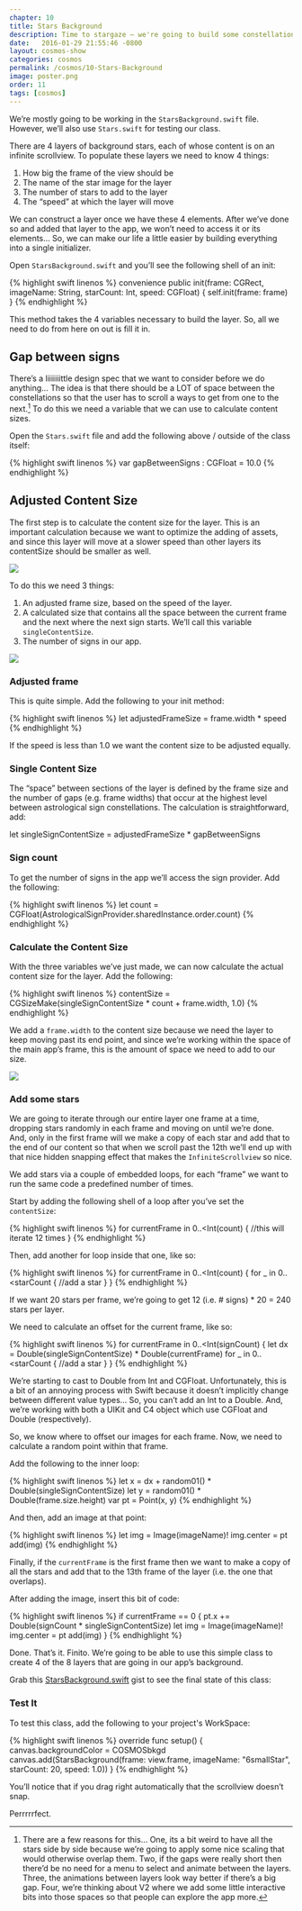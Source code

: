 ```yaml
---
chapter: 10
title: Stars Background
description: Time to stargaze – we're going to build some constellations.
date:   2016-01-29 21:55:46 -0800
layout: cosmos-show
categories: cosmos
permalink: /cosmos/10-Stars-Background
image: poster.png
order: 11
tags: [cosmos]
---
```


We’re mostly going to be working in the `StarsBackground.swift` file. However, we’ll also use `Stars.swift` for testing our class.

There are 4 layers of background stars, each of whose content is on an infinite scrollview. To populate these layers we need to know 4 things:

1. How big the frame of the view should be
2. The name of the star image for the layer
3. The number of stars to add to the layer
4. The “speed” at which the layer will move

We can construct a layer once we have these 4 elements. After we’ve done so and added that layer to the app, we won’t need to access it or its elements… So, we can make our life a little easier by building everything into a single initializer.

Open `StarsBackground.swift` and you’ll see the following shell of an init:

{% highlight swift linenos %}
convenience public init(frame: CGRect, imageName: String, starCount: Int, speed: CGFloat) {
    self.init(frame: frame)
}
{% endhighlight %}

This method takes the 4 variables necessary to build the layer. So, all we need to do from here on out is fill it in.

## Gap between signs

There’s a liiiiiiittle design spec that we want to consider before we do anything… The idea is that there should be a LOT of space between the constellations so that the user has to scroll a ways to get from one to the next.[^1] To do this we need a variable that we can use to calculate content sizes.

[^1]: There are a few reasons for this… One, its a bit weird to have all the stars side by side because we’re going to apply some nice scaling that would otherwise overlap them. Two, if the gaps were really short then there’d be no need for a menu to select and animate between the layers. Three, the animations between layers look way better if there’s a big gap. Four, we’re thinking about V2 where we add some little interactive bits into those spaces so that people can explore the app more. 

Open the `Stars.swift` file and add the following above / outside of the class itself:

{% highlight swift linenos %}
var gapBetweenSigns : CGFloat = 10.0
{% endhighlight %}

## Adjusted Content Size

The first step is to calculate the content size for the layer. This is an important calculation because we want to optimize the adding of assets, and since this layer will move at a slower speed than other layers its contentSize should be smaller as well.

![](01.png)

To do this we need 3 things:

1. An adjusted frame size, based on the speed of the layer.
2. A calculated size that contains all the space between the current frame and the next where the next sign starts. We’ll call this variable `singleContentSize`.
3. The number of signs in our app.

![](02.png)

### Adjusted frame

This is quite simple. Add the following to your init method:

{% highlight swift linenos %}
let adjustedFrameSize = frame.width * speed
{% endhighlight %}

If the speed is less than 1.0 we want the content size to be adjusted equally.

### Single Content Size

The “space” between sections of the layer is defined by the frame size and the number of gaps (e.g. frame widths) that occur at the highest level between astrological sign constellations. The calculation is straightforward, add:

let singleSignContentSize = adjustedFrameSize * gapBetweenSigns

### Sign count

To get the number of signs in the app we’ll access the sign provider. Add the following:

{% highlight swift linenos %}
let count = CGFloat(AstrologicalSignProvider.sharedInstance.order.count)
{% endhighlight %}

### Calculate the Content Size

With the three variables we’ve just made, we can now calculate the actual content size for the layer. Add the following:

{% highlight swift linenos %}
contentSize = CGSizeMake(singleSignContentSize * count + frame.width, 1.0)
{% endhighlight %}

We add a `frame.width` to the content size because we need the layer to keep moving past its end point, and since we’re working within the space of the main app’s frame, this is the amount of space we need to add to our size.

![](03.png)

### Add some stars

We are going to iterate through our entire layer one frame at a time, dropping stars randomly in each frame and moving on until we’re done. And, only in the first frame will we make a copy of each star and add that to the end of our content so that when we scroll past the 12th we’ll end up with that nice hidden snapping effect that makes the `InfiniteScrollview` so nice.

We add stars via a couple of embedded loops, for each “frame” we want to run the same code a predefined number of times.

Start by adding the following shell of a loop after you’ve set the `contentSize`:

{% highlight swift linenos %}
for currentFrame in 0..<Int(count) {
   //this will iterate 12 times
}
{% endhighlight %}

Then, add another for loop inside that one, like so:

{% highlight swift linenos %}
for currentFrame in 0..<Int(count) {
   for _ in 0..<starCount {
       //add a star
   }
}
{% endhighlight %}

If we want 20 stars per frame, we’re going to get 12 (i.e. # signs) * 20 = 240 stars per layer.

We need to calculate an offset for the current frame, like so:

{% highlight swift linenos %}
for currentFrame in 0..<Int(signCount) {
   let dx = Double(singleSignContentSize) * Double(currentFrame)
   for _ in 0..<starCount {
       //add a star
   }
}
{% endhighlight %}

We’re starting to cast to Double from Int and CGFloat. Unfortunately, this is a bit of an annoying process with Swift because it doesn’t implicitly change between different value types… So, you can’t add an Int to a Double. And, we’re working with both a UIKit and C4 object which use CGFloat and Double (respectively).

So, we know where to offset our images for each frame. Now, we need to calculate a random point within that frame.

Add the following to the inner loop:

{% highlight swift linenos %}
let x = dx + random01() * Double(singleSignContentSize)
let y = random01() * Double(frame.size.height)
var pt = Point(x, y)
{% endhighlight %}

And then, add an image at that point:

{% highlight swift linenos %}
let img = Image(imageName)!
img.center = pt
add(img)
{% endhighlight %}

Finally, if the `currentFrame` is the first frame then we want to make a copy of all the stars and add that to the 13th frame of the layer (i.e. the one that overlaps).

After adding the image, insert this bit of code:

{% highlight swift linenos %}
if currentFrame == 0 {
   pt.x += Double(signCount * singleSignContentSize)
   let img = Image(imageName)!
   img.center = pt
   add(img)
}
{% endhighlight %}

Done. That’s it. Finito. We’re going to be able to use this simple class to create 4 of the 8 layers that are going in our app’s background.

Grab this [StarsBackground.swift](https://gist.github.com/C4Framework/8e6c301aa84756952457) gist to see the final state of this class:

### Test It

To test this class, add the following to your project's WorkSpace:

{% highlight swift linenos %}
override func setup() {
    canvas.backgroundColor = COSMOSbkgd
    canvas.add(StarsBackground(frame: view.frame, imageName: "6smallStar", starCount: 20, speed: 1.0))
}
{% endhighlight %}

You’ll notice that if you drag right automatically that the scrollview doesn’t snap.

Perrrrrfect.
